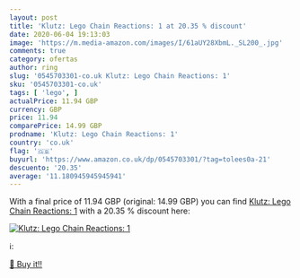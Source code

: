 ```yaml
---
layout: post
title: 'Klutz: Lego Chain Reactions: 1 at 20.35 % discount'
date: 2020-06-04 19:13:03
image: 'https://m.media-amazon.com/images/I/61aUY28XbmL._SL200_.jpg'
comments: true
category: ofertas
author: ring
slug: '0545703301-co.uk Klutz: Lego Chain Reactions: 1'
sku: '0545703301-co.uk'
tags: [ 'lego', ]
actualPrice: 11.94 GBP
currency: GBP
price: 11.94
comparePrice: 14.99 GBP
prodname: 'Klutz: Lego Chain Reactions: 1'
country: 'co.uk'
flag: '🇬🇧'
buyurl: 'https://www.amazon.co.uk/dp/0545703301/?tag=tolees0a-21'
descuento: '20.35'
average: '11.180945945945941'
---
```


With a final price of 11.94 GBP (original: 14.99 GBP) you can find [Klutz: Lego Chain Reactions: 1](https://www.amazon.co.uk/dp/0545703301/?tag=tolees0a-21) with a  20.35 % discount here:

[![Klutz: Lego Chain Reactions: 1](https://m.media-amazon.com/images/I/61aUY28XbmL._SL200_.jpg)](https://www.amazon.co.uk/dp/0545703301/?tag=tolees0a-21)

ℹ️:


[🛒 Buy it!!](https://www.amazon.co.uk/dp/0545703301/?tag=tolees0a-21)
